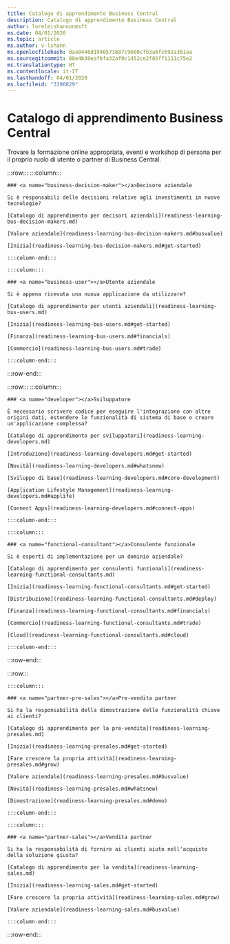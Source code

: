 ```yaml
---
title: Catalogo di apprendimento Business Central
description: Catalogo di apprendimento Business Central
author: loreleishannonmsft
ms.date: 04/01/2020
ms.topic: article
ms.author: v-lshann
ms.openlocfilehash: 0aa0446d1940571687c9b00cfb3a6fc692a361aa
ms.sourcegitcommit: 88e4b30eaf6fa32af0c1452ce2f85ff1111c75e2
ms.translationtype: HT
ms.contentlocale: it-IT
ms.lasthandoff: 04/01/2020
ms.locfileid: "3190829"
---
```

# <a name="business-central-learning-catalog"></a>Catalogo di apprendimento Business Central
Trovare la formazione online appropriata, eventi e workshop di persona per il proprio ruolo di utente o partner di Business Central.

:::row:::
    :::column:::

    ### <a name="business-decision-maker"></a>Decisore aziendale

    Si è responsabili delle decisioni relative agli investimenti in nuove tecnologie? 

    [Catalogo di apprendimento per decisori aziendali](readiness-learning-bus-decision-makers.md)

    [Valore aziendale](readiness-learning-bus-decision-makers.md#busvalue)

    [Inizia](readiness-learning-bus-decision-makers.md#get-started)

    :::column-end:::

    :::column:::

    ### <a name="business-user"></a>Utente aziendale

    Si è appena ricevuta una nuova applicazione da utilizzare? 

    [Catalogo di apprendimento per utenti aziendali](readiness-learning-bus-users.md)

    [Inizia](readiness-learning-bus-users.md#get-started)

    [Finanza](readiness-learning-bus-users.md#financials)

    [Commercio](readiness-learning-bus-users.md#trade)

    :::column-end:::

:::row-end:::

:::row:::
    :::column:::

    ### <a name="developer"></a>Sviluppatore

    È necessario scrivere codice per eseguire l'integrazione con altre origini dati, estendere le funzionalità di sistema di base o creare un'applicazione complessa?

    [Catalogo di apprendimento per sviluppatori](readiness-learning-developers.md)

    [Introduzione](readiness-learning-developers.md#get-started)

    [Novità](readiness-learning-developers.md#whatsnew)

    [Sviluppo di base](readiness-learning-developers.md#core-development)

    [Application Lifestyle Management](readiness-learning-developers.md#applife)

    [Connect Apps](readiness-learning-developers.md#connect-apps)

    :::column-end:::

    :::column:::

    ### <a name="functional-consultant"></a>Consulente funzionale
    
    Si è esperti di implementazione per un dominio aziendale? 

    [Catalogo di apprendimento per consulenti funzionali](readiness-learning-functional-consultants.md)

    [Inizia](readiness-learning-functional-consultants.md#get-started)

    [Distribuzione](readiness-learning-functional-consultants.md#deploy)

    [Finanza](readiness-learning-functional-consultants.md#financials)

    [Commercio](readiness-learning-functional-consultants.md#trade)

    [Cloud](readiness-learning-functional-consultants.md#cloud)

    :::column-end:::

:::row-end:::

:::row:::

    :::column:::

    ### <a name="partner-pre-sales"></a>Pre-vendita partner

    Si ha la responsabilità della dimostrazione delle funzionalità chiave ai clienti? 

    [Catalogo di apprendimento per la pre-vendita](readiness-learning-presales.md)

    [Inizia](readiness-learning-presales.md#get-started)

    [Fare crescere la propria attività](readiness-learning-presales.md#grow)

    [Valore aziendale](readiness-learning-presales.md#busvalue)

    [Novità](readiness-learning-presales.md#whatsnew)

    [Dimostrazione](readiness-learning-presales.md#demo)

    :::column-end:::

    :::column:::

    ### <a name="partner-sales"></a>Vendita partner

    Si ha la responsabilità di fornire ai clienti aiuto nell'acquisto della soluzione giusta? 

    [Catalogo di apprendimento per la vendita](readiness-learning-sales.md)

    [Inizia](readiness-learning-sales.md#get-started)

    [Fare crescere la propria attività](readiness-learning-sales.md#grow)

    [Valore aziendale](readiness-learning-sales.md#busvalue)

    :::column-end:::

:::row-end:::
